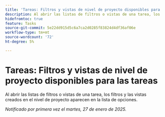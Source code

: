 ```yaml
---
title: 'Tareas: Filtros y vistas de nivel de proyecto disponibles para las tareas'
description: Al abrir las listas de filtros o vistas de una tarea, los filtros y las vistas creados en el nivel de proyecto aparecen en la lista de opciones.
hidefromtoc: true
feature: Tasks
source-git-commit: 5e22dd915d5c6a7ca2d0285f83824d4df36af06e
workflow-type: tm+mt
source-wordcount: '72'
ht-degree: 5%

---
```


# Tareas: Filtros y vistas de nivel de proyecto disponibles para las tareas

Al abrir las listas de filtros o vistas de una tarea, los filtros y las vistas creados en el nivel de proyecto aparecen en la lista de opciones.

_Notificado por primera vez el martes, 27 de enero de 2025._
